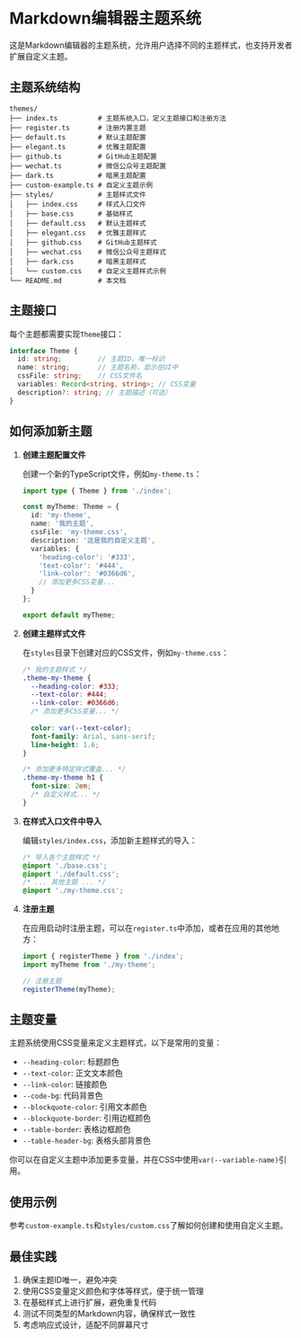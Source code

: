 # Markdown编辑器主题系统

这是Markdown编辑器的主题系统，允许用户选择不同的主题样式，也支持开发者扩展自定义主题。

## 主题系统结构

```
themes/
├── index.ts          # 主题系统入口，定义主题接口和注册方法
├── register.ts       # 注册内置主题
├── default.ts        # 默认主题配置
├── elegant.ts        # 优雅主题配置
├── github.ts         # GitHub主题配置
├── wechat.ts         # 微信公众号主题配置
├── dark.ts           # 暗黑主题配置
├── custom-example.ts # 自定义主题示例
├── styles/           # 主题样式文件
│   ├── index.css     # 样式入口文件
│   ├── base.css      # 基础样式
│   ├── default.css   # 默认主题样式
│   ├── elegant.css   # 优雅主题样式
│   ├── github.css    # GitHub主题样式
│   ├── wechat.css    # 微信公众号主题样式
│   ├── dark.css      # 暗黑主题样式
│   └── custom.css    # 自定义主题样式示例
└── README.md         # 本文档
```

## 主题接口

每个主题都需要实现`Theme`接口：

```typescript
interface Theme {
  id: string;         // 主题ID，唯一标识
  name: string;       // 主题名称，显示在UI中
  cssFile: string;    // CSS文件名
  variables: Record<string, string>; // CSS变量
  description?: string; // 主题描述（可选）
}
```

## 如何添加新主题

1. **创建主题配置文件**

   创建一个新的TypeScript文件，例如`my-theme.ts`：

   ```typescript
   import type { Theme } from './index';

   const myTheme: Theme = {
     id: 'my-theme',
     name: '我的主题',
     cssFile: 'my-theme.css',
     description: '这是我的自定义主题',
     variables: {
       'heading-color': '#333',
       'text-color': '#444',
       'link-color': '#0366d6',
       // 添加更多CSS变量...
     }
   };

   export default myTheme;
   ```

2. **创建主题样式文件**

   在`styles`目录下创建对应的CSS文件，例如`my-theme.css`：

   ```css
   /* 我的主题样式 */
   .theme-my-theme {
     --heading-color: #333;
     --text-color: #444;
     --link-color: #0366d6;
     /* 添加更多CSS变量... */
     
     color: var(--text-color);
     font-family: Arial, sans-serif;
     line-height: 1.6;
   }

   /* 添加更多特定样式覆盖... */
   .theme-my-theme h1 {
     font-size: 2em;
     /* 自定义样式... */
   }
   ```

3. **在样式入口文件中导入**

   编辑`styles/index.css`，添加新主题样式的导入：

   ```css
   /* 导入各个主题样式 */
   @import './base.css';
   @import './default.css';
   /* ... 其他主题 ... */
   @import './my-theme.css';
   ```

4. **注册主题**

   在应用启动时注册主题，可以在`register.ts`中添加，或者在应用的其他地方：

   ```typescript
   import { registerTheme } from './index';
   import myTheme from './my-theme';

   // 注册主题
   registerTheme(myTheme);
   ```

## 主题变量

主题系统使用CSS变量来定义主题样式，以下是常用的变量：

- `--heading-color`: 标题颜色
- `--text-color`: 正文文本颜色
- `--link-color`: 链接颜色
- `--code-bg`: 代码背景色
- `--blockquote-color`: 引用文本颜色
- `--blockquote-border`: 引用边框颜色
- `--table-border`: 表格边框颜色
- `--table-header-bg`: 表格头部背景色

你可以在自定义主题中添加更多变量，并在CSS中使用`var(--variable-name)`引用。

## 使用示例

参考`custom-example.ts`和`styles/custom.css`了解如何创建和使用自定义主题。

## 最佳实践

1. 确保主题ID唯一，避免冲突
2. 使用CSS变量定义颜色和字体等样式，便于统一管理
3. 在基础样式上进行扩展，避免重复代码
4. 测试不同类型的Markdown内容，确保样式一致性
5. 考虑响应式设计，适配不同屏幕尺寸 